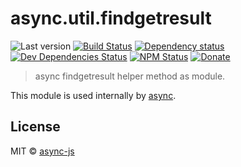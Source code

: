 # async.util.findgetresult

![Last version](https://img.shields.io/github/tag/async-js/findgetresult.svg?style=flat-square)
[![Build Status](http://img.shields.io/travis/async-js/findgetresult/master.svg?style=flat-square)](https://travis-ci.org/async-js/findgetresult)
[![Dependency status](http://img.shields.io/david/async-js/findgetresult.svg?style=flat-square)](https://david-dm.org/async-js/findgetresult)
[![Dev Dependencies Status](http://img.shields.io/david/dev/async-js/findgetresult.svg?style=flat-square)](https://david-dm.org/async-js/findgetresult#info=devDependencies)
[![NPM Status](http://img.shields.io/npm/dm/findgetresult.svg?style=flat-square)](https://www.npmjs.org/package/findgetresult)
[![Donate](https://img.shields.io/badge/donate-paypal-blue.svg?style=flat-square)](https://paypal.me/kikobeats)

> async findgetresult helper method as module.

This module is used internally by [async](https://github.com/async-js/async).

## License

MIT © [async-js](https://github.com/async-js)
